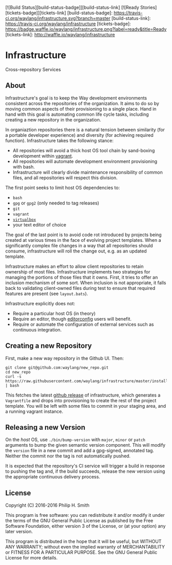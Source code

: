 <!--
  vim: filetype=markdown
-->

[![Build Status][build-status-badge]][build-status-link]
[![Ready Stories][tickets-badge]][tickets-link]
[build-status-badge]: https://travis-ci.org/waylang/infrastructure.svg?branch=master
[build-status-link]: https://travis-ci.org/waylang/infrastructure
[tickets-badge]: https://badge.waffle.io/waylang/infrastructure.png?label=ready&title=Ready
[tickets-link]: http://waffle.io/waylang/infrastructure

# Infrastructure
Cross-repository Services

## About

Infrastructure's goal is to keep the Way development environments consistent across the repositories of the organization.  It aims to do so by moving common aspects of their provisioning to a single place.  Hand in hand with this goal is automating common life cycle tasks, including creating a new repository in the organization.

In organiaztion repositories there is a natural tension between similarity (for a portable developer experience) and diversity (for achieving required function).  Infrastructure takes the following stance:
* All repositories will avoid a thick host OS tool chain by sand-boxing development within [vagrant][vagrant].
* All repositories will automate development environment provisioning with bash.
* Infrastructure will clearly divide maintenance responsibility of common files, and all repositories will respect this division.

The first point seeks to limit host OS dependencies to:
* `bash`
* `gpg` or `gpg2` (only needed to tag releases)
* `git`
* `vagrant`
* [`virtualbox`][virtualbox]
* your text editor of choice

The goal of the last point is to avoid code rot introduced by projects being created at various times in the face of evolving project templates.  When a significantly complex file changes in a way that all repositories should consume, infrastructure will roll the change out, e.g. as an updated template.

Infrastructure makes an effort to allow client repositories to retain ownership of most files.  Infrastructure implements two strategies for managing the portions of those files that it owns.  First, it tries to offer an inclusion mechanism of some sort.  When inclusion is not appropriate, it falls back to validating client-owned files during test to ensure that required features are present (see `layout.bats`).

Infrastructure explicitly does not:
* Require a particular host OS (in theory)
* Require an editor, though [editorconfig][editorconfig] users will benefit.
* Require or automate the configuration of external services such as continuous integration.

[vagrant]: https://www.vagrantup.com/
[virtualbox]: https://www.virtualbox.org/
[editorconfig]: http://editorconfig.org/

## Creating a new Repository

First, make a new way repository in the Github UI.  Then:

```
git clone git@github.com:waylang/new_repo.git
cd new_repo
curl -s https://raw.githubusercontent.com/waylang/infrastructure/master/install | bash
```

This fetches the latest [github release][github-releases] of infrastructure, which generates a `Vagrantfile` and drops into provisioning to create the rest of the project template.  You will be left with some files to commit in your staging area, and a running vagrant instance.

[github-releases]: https://help.github.com/articles/about-releases/

## Releasing a new Version

On the _host_ OS, use `./bin/bump-version` with `major`, `minor` or `patch` arguments to bump the given semantic version component.  This will modify the `version` file in a new commit and add a gpg-signed, annotated tag.  Neither the commit nor the tag is not automatically pushed.

It is expected that the repository's CI service will trigger a build in response to pushing the tag and, if the build succeeds, release the new version using the appropriate continuous delivery process.

## License

Copyright (C) 2016-2016 Philip H. Smith

This program is free software: you can redistribute it and/or modify
it under the terms of the GNU General Public License as published by
the Free Software Foundation, either version 3 of the License, or
(at your option) any later version.

This program is distributed in the hope that it will be useful,
but WITHOUT ANY WARRANTY; without even the implied warranty of
MERCHANTABILITY or FITNESS FOR A PARTICULAR PURPOSE.  See the
GNU General Public License for more details.
